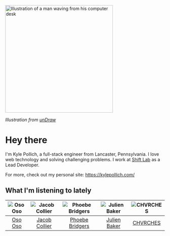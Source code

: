 <img src="https://user-images.githubusercontent.com/6766512/87306713-6f79d900-c4e6-11ea-989a-3242cbfc50c2.png" alt="Illustration of a man waving from his computer desk" height="340" />

_Illustration from [unDraw](https://undraw.co/)_

# Hey there

I'm Kyle Pollich, a full-stack engineer from Lancaster, Pennsylvania. I love web technology and solving challenging problems.
I work at [Shift Lab](https://shiftlab.co/) as a Lead Developer.

For more, check out my personal site: https://kylepollich.com/

## What I'm listening to lately

<!-- begin artists -->
  |![Oso Oso](https://i.scdn.co/image/07b3ce678f7ff5af1e25276cae9d7404bc0cd280)|![Jacob Collier](https://i.scdn.co/image/98b562e83bb688e788777c0c1fbdc09e44a36059)|![Phoebe Bridgers](https://i.scdn.co/image/3b6a427f0c54c0d116c433462ae1dd48474643d0)|![Julien Baker](https://i.scdn.co/image/d20c311a41fcb07a1c2d3775383802e71aa40c03)|![CHVRCHES](https://i.scdn.co/image/a5b058c5287ade15994f668a46f5d7f782dae97e)|
  |:---:|:---:|:---:|:---:|:---:|
  |[Oso Oso](https://open.spotify.com/artist/63GTn25wbdRNX3ijCHvYxD)|[Jacob Collier](https://open.spotify.com/artist/0QWrMNukfcVOmgEU0FEDyD)|[Phoebe Bridgers](https://open.spotify.com/artist/1r1uxoy19fzMxunt3ONAkG)|[Julien Baker](https://open.spotify.com/artist/12zbUHbPHL5DGuJtiUfsip)|[CHVRCHES](https://open.spotify.com/artist/3CjlHNtplJyTf9npxaPl5w)|
<!-- end artists -->
